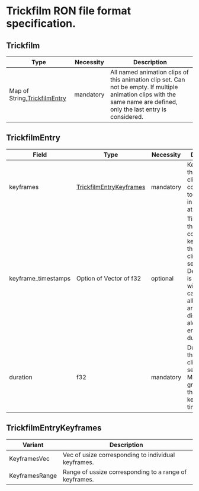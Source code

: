 # Trickfilm RON file format specification.

## Trickfilm
| Type                           | Necessity | Description |
|--------------------------------|-----------|-------------|
| Map of String,[TrickfilmEntry] | mandatory | All named animation clips of this animation clip set. Can not be empty. If multiple animation clips with the same name are defined, only the last entry is considered. |

## TrickfilmEntry
| Field               | Type                      | Necessity | Description |
|---------------------|---------------------------|-----------|-------------|
| keyframes           | [TrickfilmEntryKeyframes] | mandatory | Keyframes of this animation clip corresponding to the indices in the texture atlas. |
| keyframe_timestamps | Option of Vector of f32   | optional  | Timestamp of the corresponding keyframe of this animation clip in seconds. Default value is None, but will be calculated so all keyframes are equally distributed along the entire duration. |
| duration            | f32                       | mandatory | Duration of this animation clip in seconds. Must be greater than the maximum keyframe timestamp. |

## TrickfilmEntryKeyframes
| Variant        | Description |
|----------------|-------------|
| KeyframesVec   | Vec of usize corresponding to individual keyframes. |
| KeyframesRange | Range of ussize corresponding to a range of keyframes. |

[TrickfilmEntry]: #trickfilmentry
[TrickfilmEntryKeyframes]: #trickfilmentrykeyframes
